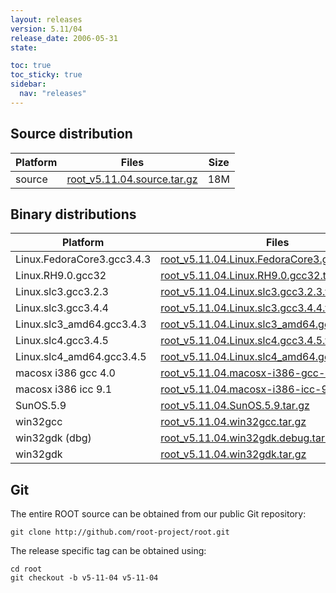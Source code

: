 ```yaml
---
layout: releases
version: 5.11/04
release_date: 2006-05-31
state:

toc: true
toc_sticky: true
sidebar:
  nav: "releases"
---
```



## Source distribution

| Platform       | Files | Size |
|-----------|-------|-----|
| source | [root_v5.11.04.source.tar.gz](https://root.cern.ch/download/root_v5.11.04.source.tar.gz) |  18M |


## Binary distributions

| Platform       | Files | Size |
|-----------|-------|-----|
| Linux.FedoraCore3.gcc3.4.3 | [root_v5.11.04.Linux.FedoraCore3.gcc3.4.3.tar.gz](https://root.cern.ch/download/root_v5.11.04.Linux.FedoraCore3.gcc3.4.3.tar.gz) |  34M |
| Linux.RH9.0.gcc32 | [root_v5.11.04.Linux.RH9.0.gcc32.tar.gz](https://root.cern.ch/download/root_v5.11.04.Linux.RH9.0.gcc32.tar.gz) |  38M |
| Linux.slc3.gcc3.2.3 | [root_v5.11.04.Linux.slc3.gcc3.2.3.tar.gz](https://root.cern.ch/download/root_v5.11.04.Linux.slc3.gcc3.2.3.tar.gz) |  34M |
| Linux.slc3.gcc3.4.4 | [root_v5.11.04.Linux.slc3.gcc3.4.4.tar.gz](https://root.cern.ch/download/root_v5.11.04.Linux.slc3.gcc3.4.4.tar.gz) |  32M |
| Linux.slc3_amd64.gcc3.4.3 | [root_v5.11.04.Linux.slc3_amd64.gcc3.4.3.tar.gz](https://root.cern.ch/download/root_v5.11.04.Linux.slc3_amd64.gcc3.4.3.tar.gz) |  39M |
| Linux.slc4.gcc3.4.5 | [root_v5.11.04.Linux.slc4.gcc3.4.5.tar.gz](https://root.cern.ch/download/root_v5.11.04.Linux.slc4.gcc3.4.5.tar.gz) |  32M |
| Linux.slc4_amd64.gcc3.4.5 | [root_v5.11.04.Linux.slc4_amd64.gcc3.4.5.tar.gz](https://root.cern.ch/download/root_v5.11.04.Linux.slc4_amd64.gcc3.4.5.tar.gz) |  32M |
| macosx i386 gcc 4.0 | [root_v5.11.04.macosx-i386-gcc-4.0.tar.gz](https://root.cern.ch/download/root_v5.11.04.macosx-i386-gcc-4.0.tar.gz) |  29M |
| macosx i386 icc 9.1 | [root_v5.11.04.macosx-i386-icc-9.1.tar.gz](https://root.cern.ch/download/root_v5.11.04.macosx-i386-icc-9.1.tar.gz) |  60M |
| SunOS.5.9 | [root_v5.11.04.SunOS.5.9.tar.gz](https://root.cern.ch/download/root_v5.11.04.SunOS.5.9.tar.gz) |  34M |
| win32gcc | [root_v5.11.04.win32gcc.tar.gz](https://root.cern.ch/download/root_v5.11.04.win32gcc.tar.gz) |  32M |
| win32gdk (dbg) | [root_v5.11.04.win32gdk.debug.tar.gz](https://root.cern.ch/download/root_v5.11.04.win32gdk.debug.tar.gz) |  59M |
| win32gdk | [root_v5.11.04.win32gdk.tar.gz](https://root.cern.ch/download/root_v5.11.04.win32gdk.tar.gz) |  38M |


## Git
The entire ROOT source can be obtained from our public Git repository:

~~~
git clone http://github.com/root-project/root.git
~~~
The release specific tag can be obtained using:
~~~
cd root
git checkout -b v5-11-04 v5-11-04
~~~

